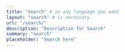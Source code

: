 ```yaml
---
title: "Search" # in any language you want
layout: "search" # is necessary
url: "/search/"
description: "Description for Search"
summary: "search"
placeholder: "Search here"
---
```

